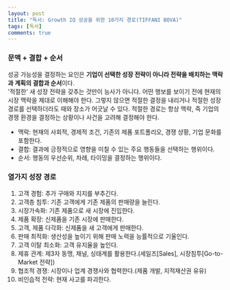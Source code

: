 ```yaml
---
layout: post
title: "독서: Growth IQ 성공을 위한 10가지 경로(TIFFANI BOVA)"
tags: [독서]
comments: true
---
```


### 문맥 + 결합 + 순서 
성공 가능성을 결정하는 요인은 **기업이 선택한 성장 전략이 아니라 전략을 배치하는 맥락과 계획의 결합과 순서**이다.  
'적절한' 새 성장 전략을 갖추는 것만이 능사가 아니다. 어떤 행보를 보이기 전에 현재의 시장 맥락을 제대로 이해해야 한다. 그렇지 않으면 적절한 결정을 내리거나 적절한 성장 경로를 선택하더라도 때와 장소가 어긋날 수 있다. 적절한 경로는 항상 맥락, 즉 기업의 경쟁 환경을 결정하는 상황이나 사건을 고려해 결정해야 한다.
- 맥락: 현재의 사회적, 경제적 조건, 기존의 제품 포트폴리오, 경쟁 샹황, 기업 문화를 포함한다.
- 결합: 결과에 긍정적으로 영향을 미칠 수 있는 주요 행동들을 선택하는 행위이다.
- 순서: 행동의 우선순위, 차례, 타이밍을 결정하는 행위이다.

### 열가지 성장 경로
1. 고객 경험: 추가 구매와 지지를 부추긴다.
2. 고객층 침투: 기존 고객에게 기존 제품의 판매량을 늘린다.
3. 시장가속화: 기존 제품으로 새 시장에 진입한다.
4. 제품 확장: 신제품을 기존 시장에 판매한다.
5. 고객, 제품 다각화: 신제품을 새 고객에게 판매한다.
6. 판매 최적화: 생산성을 높이기 위해 판매 노력을 능률적으로 기울인다.
7. 고객 이탈 최소화: 고객 유지율을 높인다.
8. 제휴 관계: 제3자 동맹, 채널, 싱태계를 활용한다.(세일즈[Sales], 시장침투[Go-to-Market 전략])
9. 협조적 경쟁: 시장이나 업계 경쟁사와 협력한다.(제품 개발, 지적재산권 유유)
10. 비인습적 전략: 현재 사고를 파괴한다.